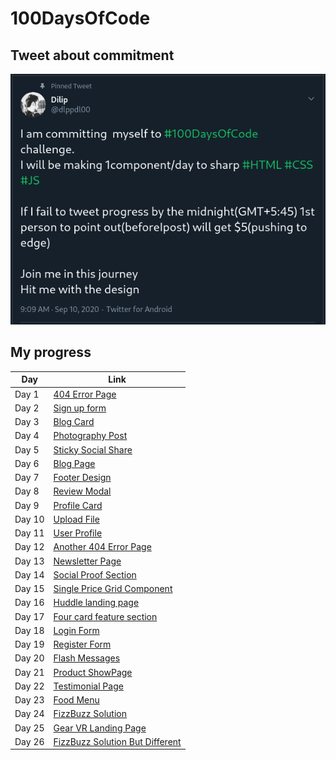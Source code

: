 # 100DaysOfCode

## Tweet about commitment

[![Official Tweet about commitment toward #100DayOfCode](tweet.png)](https://twitter.com/dlppdl00/status/1303897091802935296)

## My progress

| Day    | Link           |
| ------ | -------------- |
| Day 1  | [404 Error Page](https://dlppdl.github.io/100dayschallange/Day01/)|
| Day 2  | [Sign up form](https://dlppdl.github.io/100dayschallange/Day02/) |
| Day 3  | [Blog Card](https://dlppdl.github.io/100dayschallange/Day03/)|
| Day 4  | [Photography Post](https://dlppdl.github.io/100dayschallange/Day04/)|
| Day 5  | [Sticky Social Share](https://dlppdl.github.io/100dayschallange/Day05/)|
| Day 6  | [Blog Page](https://dlppdl.github.io/100dayschallange/Day06/)|
| Day 7  | [Footer Design](https://dlppdl.github.io/100dayschallange/Day07)|
| Day 8  | [Review Modal](https://dlppdl.github.io/100dayschallange/Day08)|
| Day 9  | [Profile Card](https://dlppdl.github.io/100dayschallange/Day09)|
| Day 10  | [Upload File](https://dlppdl.github.io/100dayschallange/Day10)|
| Day 11  | [User Profile](https://dlppdl.github.io/100dayschallange/Day11)|
| Day 12  | [Another 404 Error Page](https://dlppdl.github.io/100dayschallange/Day12)|
| Day 13  | [Newsletter Page](https://dlppdl.github.io/100dayschallange/Day13)|
| Day 14  | [Social Proof Section](https://dlppdl.github.io/100dayschallange/Day14)|
| Day 15  | [Single Price Grid Component](https://dlppdl.github.io/100dayschallange/Day15)|
| Day 16  | [Huddle landing page](https://dlppdl.github.io/100dayschallange/Day16)|
| Day 17  | [Four card feature section](https://dlppdl.github.io/100dayschallange/Day17)|
| Day 18  | [Login Form](https://dlppdl.github.io/100dayschallange/Day18)|
| Day 19  | [Register Form](https://dlppdl.github.io/100dayschallange/Day19)|
| Day 20  | [Flash Messages](https://dlppdl.github.io/100dayschallange/Day20)|
| Day 21  | [Product ShowPage](https://dlppdl.github.io/100dayschallange/Day21)|
| Day 22  | [Testimonial Page](https://dlppdl.github.io/100dayschallange/Day22)|
| Day 23  | [Food Menu](https://dlppdl.github.io/100dayschallange/Day23)|
| Day 24  | [FizzBuzz Solution](https://dlppdl.github.io/100dayschallange/Day24)|
| Day 25  | [Gear VR Landing Page](https://dlppdl.github.io/100dayschallange/Day25)|
| Day 26  | [FizzBuzz Solution But Different](https://dlppdl.github.io/100dayschallange/Day26)|